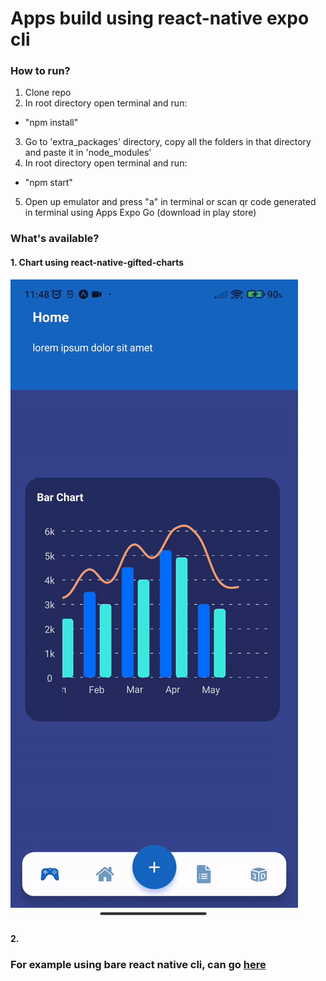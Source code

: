 # Apps build using react-native expo cli

### How to run?
1. Clone repo
2. In root directory open terminal and run:
  - "npm install"
3. Go to 'extra_packages' directory, copy all the folders in that directory and paste it in 'node_modules'
4. In root directory open terminal and run:
  - "npm start"
5. Open up emulator and press "a" in terminal or scan qr code generated in terminal using Apps Expo Go (download in play store)

### What's available?

#### 1. Chart using react-native-gifted-charts

![](https://github.com/AslamHamdi/react-native-mobile-app-sample/blob/main/assets/refs/Expo_app_home.gif)

#### 2. 

### For example using bare react native cli, can go [here](https://github.com/AslamHamdi/bare-RN-mobile-app-sample)
   
